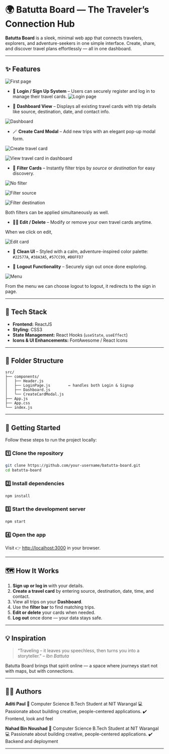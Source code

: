 # 🌍 Batutta Board — The Traveler’s Connection Hub

**Batutta Board** is a sleek, minimal web app that connects travelers, explorers, and adventure-seekers in one simple interface.
Create, share, and discover travel plans effortlessly — all in one dashboard.

---

## ✨ Features

 ![First page](https://github.com/aditi21paul/BatuttaBoard/tree/main/images/p1.jpg?raw=true)

* 🔐 **Login / Sign Up System** – Users can securely register and log in to manage their travel cards.
![Login page](https://github.com/aditi21paul/BatuttaBoard/tree/main/images/p2.jpg?raw=true)

* 🧭 **Dashboard View** – Displays all existing travel cards with trip details like source, destination, date, and contact info.

 ![Dashboard](https://github.com/aditi21paul/BatuttaBoard/tree/main/images/p3.jpg?raw=true)

* 🪄 **Create Card Modal** – Add new trips with an elegant pop-up modal form.

 ![Create travel card](https://github.com/aditi21paul/BatuttaBoard/tree/main/images/p9.jpg?raw=true)

 
 ![View travel card in dashboard](https://github.com/aditi21paul/BatuttaBoard/tree/main/images/p10.jpg?raw=true)

* 🧹 **Filter Cards** – Instantly filter trips by *source* or *destination* for easy discovery.


 ![No filter](https://github.com/aditi21paul/BatuttaBoard/tree/main/images/p4.jpg?raw=true)

 
 ![Filter source](https://github.com/aditi21paul/BatuttaBoard/tree/main/images/p5.jpg?raw=true)

 
 ![Filter destination](https://github.com/aditi21paul/BatuttaBoard/tree/main/images/p6.jpg?raw=true)

Both filters can be applied simultaneously as well.

* 🧑‍💻 **Edit / Delete** – Modify or remove your own travel cards anytime.

When we click on edit,

 ![Edit card](https://github.com/aditi21paul/BatuttaBoard/tree/main/images/p7.jpg?raw=true)

* 🎨 **Clean UI** – Styled with a calm, adventure-inspired color palette:
  `#22577A`, `#38A3A5`, `#57CC99`, `#B6FFD7`


* 🚪 **Logout Functionality** – Securely sign out once done exploring.


 ![Menu](https://github.com/aditi21paul/BatuttaBoard/tree/main/images/p11.jpg?raw=true)

From the menu we can choose logout to logout, it redirects to the sign in page.

---

## 🧰 Tech Stack

* **Frontend:** ReactJS
* **Styling:** CSS3
* **State Management:** React Hooks (`useState`, `useEffect`)
* **Icons & UI Enhancements:** FontAwesome / React Icons

---

## 📁 Folder Structure

```
src/
├── components/
│   ├── Header.js
│   ├── LoginPage.js        ← handles both Login & Signup
│   ├── Dashboard.js
│   └── CreateCardModal.js
├── App.js
├── App.css
└── index.js
```

---

## 🚀 Getting Started

Follow these steps to run the project locally:

### 1️⃣ Clone the repository

```bash
git clone https://github.com/your-username/batutta-board.git
cd batutta-board
```

### 2️⃣ Install dependencies

```bash
npm install
```

### 3️⃣ Start the development server

```bash
npm start
```

### 4️⃣ Open the app

Visit 👉 [http://localhost:3000](http://localhost:3000) in your browser.

---

## 🗺️ How It Works

1. **Sign up or log in** with your details.
2. **Create a travel card** by entering source, destination, date, time, and contact.
3. View all trips on your **Dashboard**.
4. Use the **filter bar** to find matching trips.
5. **Edit or delete** your cards when needed.
6. **Log out** once done — your data stays safe.

---

## 💡 Inspiration

> “Traveling – it leaves you speechless, then turns you into a storyteller.” – *Ibn Battuta*

Batutta Board brings that spirit online — a space where journeys start not with maps, but with connections.

---

## 🧑‍🎨 Authors

**Aditi Paul**
📍 Computer Science B.Tech Student at NIT Warangal 
💻 Passionate about building creative, people-centered applications.
✔️ Frontend, look and feel

**Nahad Bin Noushad**
📍 Computer Science B.Tech Student at NIT Warangal 
💻 Passionate about building creative, people-centered applications.
✔️ Backend and deployment

---


